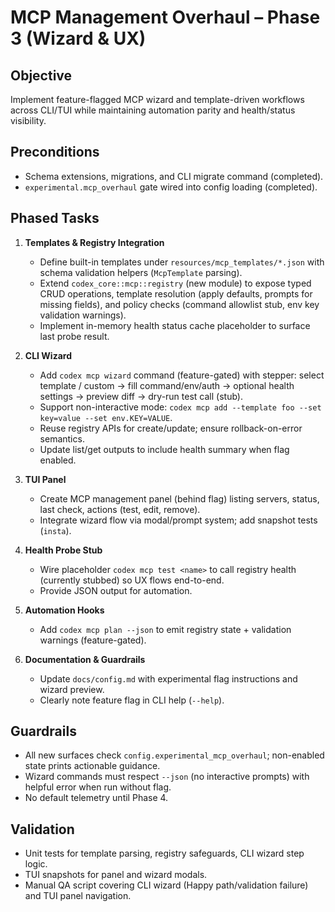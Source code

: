 # MCP Management Overhaul – Phase 3 (Wizard & UX)

## Objective
Implement feature-flagged MCP wizard and template-driven workflows across CLI/TUI while maintaining automation parity and health/status visibility.

## Preconditions
- Schema extensions, migrations, and CLI migrate command (completed).
- `experimental.mcp_overhaul` gate wired into config loading (completed).

## Phased Tasks
1. **Templates & Registry Integration**
   - Define built-in templates under `resources/mcp_templates/*.json` with schema validation helpers (`McpTemplate` parsing).
   - Extend `codex_core::mcp::registry` (new module) to expose typed CRUD operations, template resolution (apply defaults, prompts for missing fields), and policy checks (command allowlist stub, env key validation warnings).
   - Implement in-memory health status cache placeholder to surface last probe result.

2. **CLI Wizard**
   - Add `codex mcp wizard` command (feature-gated) with stepper: select template / custom → fill command/env/auth → optional health settings → preview diff → dry-run test call (stub).
   - Support non-interactive mode: `codex mcp add --template foo --set key=value --set env.KEY=VALUE`.
   - Reuse registry APIs for create/update; ensure rollback-on-error semantics.
   - Update list/get outputs to include health summary when flag enabled.

3. **TUI Panel**
   - Create MCP management panel (behind flag) listing servers, status, last check, actions (test, edit, remove).
   - Integrate wizard flow via modal/prompt system; add snapshot tests (`insta`).

4. **Health Probe Stub**
   - Wire placeholder `codex mcp test <name>` to call registry health (currently stubbed) so UX flows end-to-end.
   - Provide JSON output for automation.

5. **Automation Hooks**
   - Add `codex mcp plan --json` to emit registry state + validation warnings (feature-gated).

6. **Documentation & Guardrails**
   - Update `docs/config.md` with experimental flag instructions and wizard preview.
   - Clearly note feature flag in CLI help (`--help`).

## Guardrails
- All new surfaces check `config.experimental_mcp_overhaul`; non-enabled state prints actionable guidance.
- Wizard commands must respect `--json` (no interactive prompts) with helpful error when run without flag.
- No default telemetry until Phase 4.

## Validation
- Unit tests for template parsing, registry safeguards, CLI wizard step logic.
- TUI snapshots for panel and wizard modals.
- Manual QA script covering CLI wizard (Happy path/validation failure) and TUI panel navigation.
